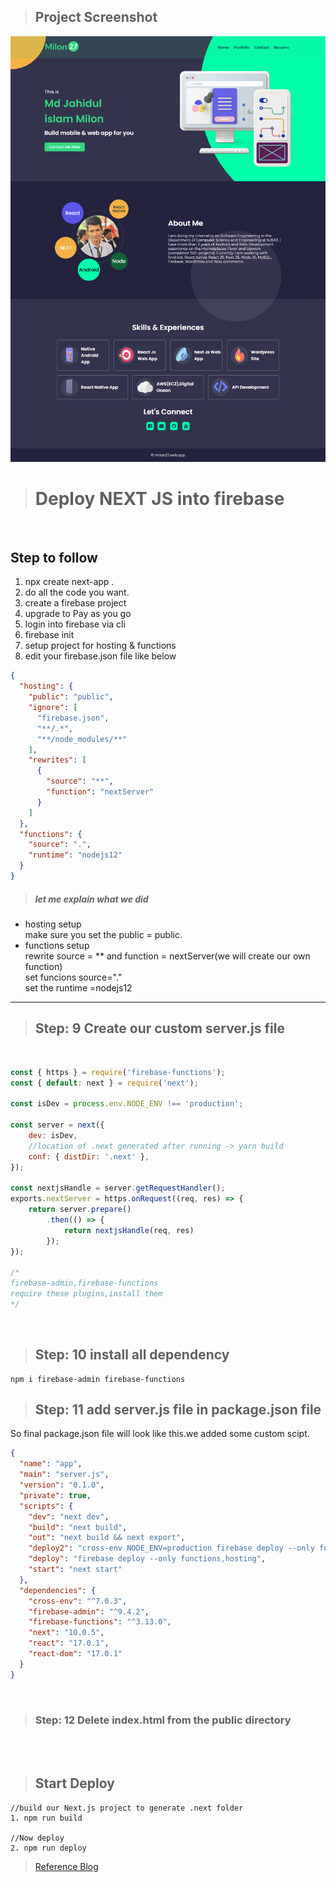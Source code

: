 
>## Project Screenshot

![scr](screenshot.png)


># Deploy NEXT JS into firebase
 </br>

 ## Step to follow
1. npx create next-app .
1. do all the code you want.
1. create a firebase project
1. upgrade to Pay as you go
1. login into firebase via cli
1. firebase init
1. setup project for hosting & functions
1. edit your firebase.json file like below

```json
{
  "hosting": {
    "public": "public",
    "ignore": [
      "firebase.json",
      "**/.*",
      "**/node_modules/**"
    ],
    "rewrites": [
      {
        "source": "**",
        "function": "nextServer"
      }
    ]
  },
  "functions": {
    "source": ".",
    "runtime": "nodejs12"
  }
}
```

> ##### let me explain what we did </br>
* hosting setup<br>
make sure you set the public = public.</br>
* functions setup<br>
rewrite source = ** and function = nextServer(we will create our own function)</br>
set funcions source="."<br>
set the runtime =nodejs12

____


> ## Step: 9 Create our custom server.js file 
</br>

```javascript
const { https } = require('firebase-functions');
const { default: next } = require('next');

const isDev = process.env.NODE_ENV !== 'production';

const server = next({
    dev: isDev,
    //location of .next generated after running -> yarn build
    conf: { distDir: '.next' },
});

const nextjsHandle = server.getRequestHandler();
exports.nextServer = https.onRequest((req, res) => {
    return server.prepare()
        .then(() => {
            return nextjsHandle(req, res)
        });
});

/*
firebase-admin,firebase-functions
require these plugins,install them
*/
```

</br>

> ## Step: 10 install all dependency
```
npm i firebase-admin firebase-functions
```

> ## Step: 11 add server.js file in package.json file

So final package.json file will look like this.we added some custom scipt.
</br>

```json
{
  "name": "app",
  "main": "server.js",
  "version": "0.1.0",
  "private": true,
  "scripts": {
    "dev": "next dev",
    "build": "next build",
    "out": "next build && next export",
    "deploy2": "cross-env NODE_ENV=production firebase deploy --only functions,hosting",
    "deploy": "firebase deploy --only functions,hosting",
    "start": "next start"
  },
  "dependencies": {
    "cross-env": "^7.0.3",
    "firebase-admin": "^9.4.2",
    "firebase-functions": "^3.13.0",
    "next": "10.0.5",
    "react": "17.0.1",
    "react-dom": "17.0.1"
  }
}

```
</br>

> ### Step: 12 Delete index.html from the public directory
</br>
</br>

> ## Start Deploy

```
//build our Next.js project to generate .next folder
1. npm run build

//Now deploy 
2. npm run deploy

```



> [Reference Blog](https://medium.com/wesionary-team/deploying-next-js-application-on-firebase-platform-using-cloud-function-with-firebase-hosting-920157f03267)